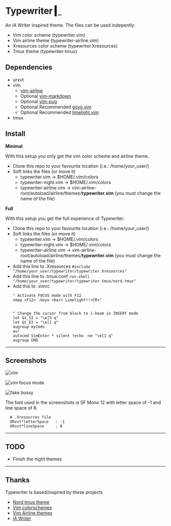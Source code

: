 # Typewriter [▎]()

  An iA Writer inspired theme. The files can be used indepently:

  - Vim color scheme (typewriter.vim)
  - Vim airline theme (typewriter-airline.vim)
  - Xresources color scheme (typewriter.Xresources)
  - Tmux theme (typewriter-tmux)


## Dependencies

  - urxvt
  - vim
    - [vim-airline](https://github.com/vim-airline/vim-airline)
    - Optional [vim-markdown](https://github.com/plasticboy/vim-markdown)
    - Optional [vim-pug](https://github.com/digitaltoad/vim-pug)
    - Optional Recommended [goyo.vim](https://github.com/junegunn/goyo.vim)
    - Optional Recommended [limelight.vim](https://github.com/junegunn/limelight.vim)
  - tmux


## Install

  **Minimal**

  With this setup you only get the vim color scheme and airline theme.

  - Clone this repo to your favourite location (i.e.: /home/your_user/)
  - Soft links the files (or move it)
      * typewriter.vim         -> $HOME/.vim/colors
      * typewriter-night.vim   -> $HOME/.vim/colors
      * typewriter-airline.vim -> vim-airline-root/autoload/airline/themes/**typewriter.vim** (you must change the name of the file)



  **Full**

  With this setup you get the full experience of Typewriter.

  - Clone this repo to your favourite location (i.e.: /home/your_user/)
  - Soft links the files (or move it)
      * typewriter.vim         -> $HOME/.vim/colors
      * typewriter-night.vim   -> $HOME/.vim/colors
      * typewriter-airline.vim -> vim-airline-root/autoload/airline/themes/**typewriter.vim** (you must change the name of the file)
  - Add this line to .Xresources `#include "/home/your_user/typewriter/typewriter.Xresources"`
  - Add this line to .tmux.conf `run-shell "/home/your_user/typewriter/typewriter-tmux/nord.tmux"`
  - Add this to .vimrc
    ```
    " Activate FOCUS mode with F12
    nmap <F12> :Goyo <bar> Limelight!!<CR>"


    " Change the cursor from block to i-beam in INSERT mode
    let &t_SI = "\e[5 q"
    let &t_EI = "\e[1 q"
    augroup myCmds
    au!
    autocmd VimEnter * silent !echo -ne "\e[1 q"
    augroup END
    ```

---

## Screenshots

  ![vim](https://logico.com.ar/images/typewriter/screenshot_a.png)

  ![vim focus mode](https://logico.com.ar/images/typewriter/screenshot_b.png)

  ![fake bussy](https://logico.com.ar/images/typewriter/screenshot_c.png)

  The font used in the screenshots is SF Mono 12 with letter space of -1 and
  line space of 8.

  ```
    # .Xresources file
    URxvt*letterSpace   : -1
    URxvt*lineSpace     : 8
  ```

---


## TODO

  - Finish the night themes


---
## Thanks

  Typewriter is based/inspired by these projects

  - [Nord tmux theme](https://github.com/arcticicestudio/nord-tmux)
  - [Vim colorschemes](https://github.com/flazz/vim-colorschemes)
  - [Vim Airline themes](https://github.com/vim-airline/vim-airline-themes)
  - [iA Writer](https://ia.net/writer/)
